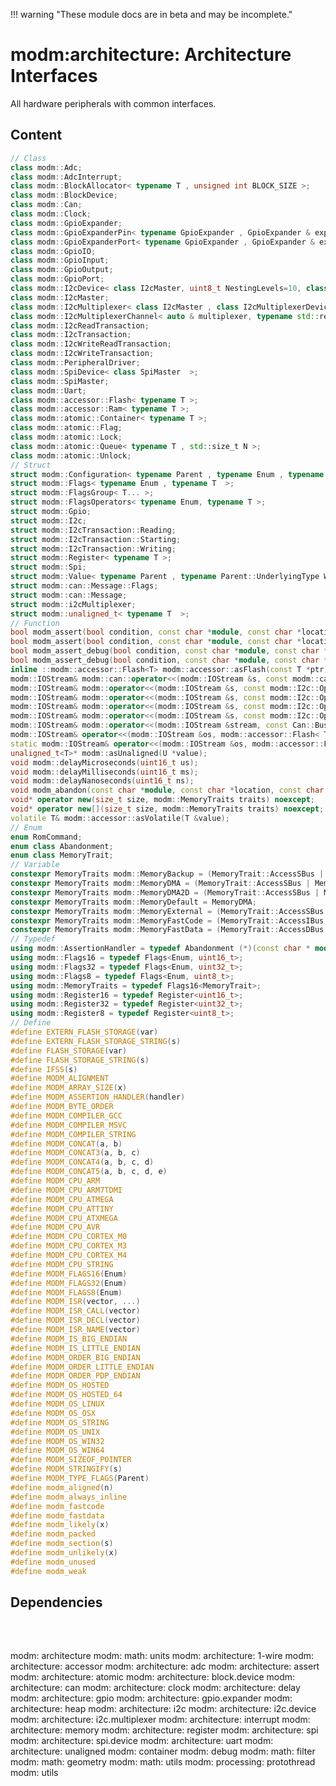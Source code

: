 !!! warning "These module docs are in beta and may be incomplete."

# modm:architecture: Architecture Interfaces

All hardware peripherals with common interfaces.

## Content

```cpp
// Class
class modm::Adc;
class modm::AdcInterrupt;
class modm::BlockAllocator< typename T , unsigned int BLOCK_SIZE >;
class modm::BlockDevice;
class modm::Can;
class modm::Clock;
class modm::GpioExpander;
class modm::GpioExpanderPin< typename GpioExpander , GpioExpander & expander, typename GpioExpander::Pin pin >;
class modm::GpioExpanderPort< typename GpioExpander , GpioExpander & expander, typename GpioExpander::Pin StartPin, uint8_t Width, GpioPort::DataOrder DataOrder=GpioPort::DataOrder::Normal >;
class modm::GpioIO;
class modm::GpioInput;
class modm::GpioOutput;
class modm::GpioPort;
class modm::I2cDevice< class I2cMaster, uint8_t NestingLevels=10, class Transaction=I2cWriteReadTransaction >;
class modm::I2cMaster;
class modm::I2cMultiplexer< class I2cMaster , class I2cMultiplexerDevice  >;
class modm::I2cMultiplexerChannel< auto & multiplexer, typename std::remove_reference_t< decltype(multiplexer)>::Channel channel >;
class modm::I2cReadTransaction;
class modm::I2cTransaction;
class modm::I2cWriteReadTransaction;
class modm::I2cWriteTransaction;
class modm::PeripheralDriver;
class modm::SpiDevice< class SpiMaster  >;
class modm::SpiMaster;
class modm::Uart;
class modm::accessor::Flash< typename T >;
class modm::accessor::Ram< typename T >;
class modm::atomic::Container< typename T >;
class modm::atomic::Flag;
class modm::atomic::Lock;
class modm::atomic::Queue< typename T , std::size_t N >;
class modm::atomic::Unlock;
// Struct
struct modm::Configuration< typename Parent , typename Enum , typename Parent::UnderlyingType Mask, typename Parent::UnderlyingType Position=0 >;
struct modm::Flags< typename Enum , typename T  >;
struct modm::FlagsGroup< T... >;
struct modm::FlagsOperators< typename Enum, typename T >;
struct modm::Gpio;
struct modm::I2c;
struct modm::I2cTransaction::Reading;
struct modm::I2cTransaction::Starting;
struct modm::I2cTransaction::Writing;
struct modm::Register< typename T >;
struct modm::Spi;
struct modm::Value< typename Parent , typename Parent::UnderlyingType Width, typename Parent::UnderlyingType Position=0 >;
struct modm::can::Message::Flags;
struct modm::can::Message;
struct modm::i2cMultiplexer;
struct modm::unaligned_t< typename T  >;
// Function
bool modm_assert(bool condition, const char *module, const char *location, const char *failure);
bool modm_assert(bool condition, const char *module, const char *location, const char *failure, uintptr_t context);
bool modm_assert_debug(bool condition, const char *module, const char *location, const char *failure);
bool modm_assert_debug(bool condition, const char *module, const char *location, const char *failure, uintptr_t context);
inline ::modm::accessor::Flash<T> modm::accessor::asFlash(const T *ptr);
modm::IOStream& modm::can::operator<<(modm::IOStream &s, const modm::can::Message m);
modm::IOStream& modm::operator<<(modm::IOStream &s, const modm::I2c::Operation op);
modm::IOStream& modm::operator<<(modm::IOStream &s, const modm::I2c::OperationAfterRead op);
modm::IOStream& modm::operator<<(modm::IOStream &s, const modm::I2c::OperationAfterStart op);
modm::IOStream& modm::operator<<(modm::IOStream &s, const modm::I2c::OperationAfterWrite op);
modm::IOStream& modm::operator<<(modm::IOStream &stream, const Can::BusState state);
modm::IOStream& operator<<(modm::IOStream &os, modm::accessor::Flash< T > ptr);
static modm::IOStream& operator<<(modm::IOStream &os, modm::accessor::Flash< char > ptr);
unaligned_t<T>* modm::asUnaligned(U *value);
void modm::delayMicroseconds(uint16_t us);
void modm::delayMilliseconds(uint16_t ms);
void modm::delayNanoseconds(uint16_t ns);
void modm_abandon(const char *module, const char *location, const char *failure, uintptr_t context) modm_weak;
void* operator new(size_t size, modm::MemoryTraits traits) noexcept;
void* operator new[](size_t size, modm::MemoryTraits traits) noexcept;
volatile T& modm::accessor::asVolatile(T &value);
// Enum
enum RomCommand;
enum class Abandonment;
enum class MemoryTrait;
// Variable
constexpr MemoryTraits modm::MemoryBackup = (MemoryTrait::AccessSBus | MemoryTrait::TypeNonVolatile);
constexpr MemoryTraits modm::MemoryDMA = (MemoryTrait::AccessSBus | MemoryTrait::AccessDMA);
constexpr MemoryTraits modm::MemoryDMA2D = (MemoryTrait::AccessSBus | MemoryTrait::AccessDMA2D);
constexpr MemoryTraits modm::MemoryDefault = MemoryDMA;
constexpr MemoryTraits modm::MemoryExternal = (MemoryTrait::AccessSBus | MemoryTrait::TypeExternal);
constexpr MemoryTraits modm::MemoryFastCode = (MemoryTrait::AccessIBus | MemoryTrait::TypeCoreCoupled);
constexpr MemoryTraits modm::MemoryFastData = (MemoryTrait::AccessDBus | MemoryTrait::TypeCoreCoupled);
// Typedef
using modm::AssertionHandler = typedef Abandonment (*)(const char * module, const char * location, const char * failure, uintptr_t context);
using modm::Flags16 = typedef Flags<Enum, uint16_t>;
using modm::Flags32 = typedef Flags<Enum, uint32_t>;
using modm::Flags8 = typedef Flags<Enum, uint8_t>;
using modm::MemoryTraits = typedef Flags16<MemoryTrait>;
using modm::Register16 = typedef Register<uint16_t>;
using modm::Register32 = typedef Register<uint32_t>;
using modm::Register8 = typedef Register<uint8_t>;
// Define
#define EXTERN_FLASH_STORAGE(var)
#define EXTERN_FLASH_STORAGE_STRING(s)
#define FLASH_STORAGE(var)
#define FLASH_STORAGE_STRING(s)
#define IFSS(s)
#define MODM_ALIGNMENT
#define MODM_ARRAY_SIZE(x)
#define MODM_ASSERTION_HANDLER(handler)
#define MODM_BYTE_ORDER
#define MODM_COMPILER_GCC
#define MODM_COMPILER_MSVC
#define MODM_COMPILER_STRING
#define MODM_CONCAT(a, b)
#define MODM_CONCAT3(a, b, c)
#define MODM_CONCAT4(a, b, c, d)
#define MODM_CONCAT5(a, b, c, d, e)
#define MODM_CPU_ARM
#define MODM_CPU_ARM7TDMI
#define MODM_CPU_ATMEGA
#define MODM_CPU_ATTINY
#define MODM_CPU_ATXMEGA
#define MODM_CPU_AVR
#define MODM_CPU_CORTEX_M0
#define MODM_CPU_CORTEX_M3
#define MODM_CPU_CORTEX_M4
#define MODM_CPU_STRING
#define MODM_FLAGS16(Enum)
#define MODM_FLAGS32(Enum)
#define MODM_FLAGS8(Enum)
#define MODM_ISR(vector, ...)
#define MODM_ISR_CALL(vector)
#define MODM_ISR_DECL(vector)
#define MODM_ISR_NAME(vector)
#define MODM_IS_BIG_ENDIAN
#define MODM_IS_LITTLE_ENDIAN
#define MODM_ORDER_BIG_ENDIAN
#define MODM_ORDER_LITTLE_ENDIAN
#define MODM_ORDER_PDP_ENDIAN
#define MODM_OS_HOSTED
#define MODM_OS_HOSTED_64
#define MODM_OS_LINUX
#define MODM_OS_OSX
#define MODM_OS_STRING
#define MODM_OS_UNIX
#define MODM_OS_WIN32
#define MODM_OS_WIN64
#define MODM_SIZEOF_POINTER
#define MODM_STRINGIFY(s)
#define MODM_TYPE_FLAGS(Parent)
#define modm_aligned(n)
#define modm_always_inline
#define modm_fastcode
#define modm_fastdata
#define modm_likely(x)
#define modm_packed
#define modm_section(s)
#define modm_unlikely(x)
#define modm_unused
#define modm_weak
```
## Dependencies

<?xml version="1.0" encoding="UTF-8" standalone="no"?>
<!DOCTYPE svg PUBLIC "-//W3C//DTD SVG 1.1//EN"
 "http://www.w3.org/Graphics/SVG/1.1/DTD/svg11.dtd">
<!-- Generated by graphviz version 2.40.1 (0)
 -->
<!-- Title: modm:architecture Pages: 1 -->
<svg width="3492pt" height="224pt"
 viewBox="0.00 0.00 3491.50 224.00" xmlns="http://www.w3.org/2000/svg" xmlns:xlink="http://www.w3.org/1999/xlink">
<g id="graph0" class="graph" transform="scale(1 1) rotate(0) translate(4 220)">
<title>modm:architecture</title>
<polygon fill="#ffffff" stroke="transparent" points="-4,4 -4,-220 3487.5,-220 3487.5,4 -4,4"/>
<!-- modm_architecture -->
<g id="node1" class="node">
<title>modm_architecture</title>
<polygon fill="#d3d3d3" stroke="#000000" stroke-width="2" points="1918,-127 1812,-127 1812,-89 1918,-89 1918,-127"/>
<text text-anchor="middle" x="1865" y="-111.8" font-family="Times,serif" font-size="14.00" fill="#000000">modm:</text>
<text text-anchor="middle" x="1865" y="-96.8" font-family="Times,serif" font-size="14.00" fill="#000000">architecture</text>
</g>
<!-- modm_math_units -->
<g id="node2" class="node">
<title>modm_math_units</title>
<g id="a_node2"><a xlink:href="../modm-math-units" xlink:title="modm:&#10;math:&#10;units">
<polygon fill="#d3d3d3" stroke="#000000" points="1897.5,-216 1832.5,-216 1832.5,-163 1897.5,-163 1897.5,-216"/>
<text text-anchor="middle" x="1865" y="-200.8" font-family="Times,serif" font-size="14.00" fill="#000000">modm:</text>
<text text-anchor="middle" x="1865" y="-185.8" font-family="Times,serif" font-size="14.00" fill="#000000">math:</text>
<text text-anchor="middle" x="1865" y="-170.8" font-family="Times,serif" font-size="14.00" fill="#000000">units</text>
</a>
</g>
</g>
<!-- modm_architecture&#45;&gt;modm_math_units -->
<g id="edge1" class="edge">
<title>modm_architecture&#45;&gt;modm_math_units</title>
<path fill="none" stroke="#000000" d="M1859.1601,-127.3144C1858.4434,-134.9606 1858.15,-144.0143 1858.2799,-152.8129"/>
<polygon fill="#000000" stroke="#000000" points="1854.7859,-153.0508 1858.6269,-162.9249 1861.7818,-152.8107 1854.7859,-153.0508"/>
</g>
<!-- modm_math_units&#45;&gt;modm_architecture -->
<g id="edge28" class="edge">
<title>modm_math_units&#45;&gt;modm_architecture</title>
<path fill="none" stroke="#000000" d="M1871.3731,-162.9249C1871.8243,-154.762 1871.8704,-145.7322 1871.5114,-137.3922"/>
<polygon fill="#000000" stroke="#000000" points="1874.997,-137.0595 1870.8399,-127.3144 1868.0125,-137.5249 1874.997,-137.0595"/>
</g>
<!-- modm_architecture_1_wire -->
<g id="node3" class="node">
<title>modm_architecture_1_wire</title>
<g id="a_node3"><a xlink:href="../modm-architecture-1-wire" xlink:title="modm:&#10;architecture:&#10;1&#45;wire">
<polygon fill="#d3d3d3" stroke="#000000" points="110,-53 0,-53 0,0 110,0 110,-53"/>
<text text-anchor="middle" x="55" y="-37.8" font-family="Times,serif" font-size="14.00" fill="#000000">modm:</text>
<text text-anchor="middle" x="55" y="-22.8" font-family="Times,serif" font-size="14.00" fill="#000000">architecture:</text>
<text text-anchor="middle" x="55" y="-7.8" font-family="Times,serif" font-size="14.00" fill="#000000">1&#45;wire</text>
</a>
</g>
</g>
<!-- modm_architecture_1_wire&#45;&gt;modm_architecture -->
<g id="edge2" class="edge">
<title>modm_architecture_1_wire&#45;&gt;modm_architecture</title>
<path fill="none" stroke="#000000" d="M110.1088,-50.7457C113.0854,-51.6055 116.0608,-52.3673 119,-53 285.7406,-88.8935 1507.672,-104.175 1801.5623,-107.3533"/>
<polygon fill="#000000" stroke="#000000" points="1801.5851,-110.8537 1811.6222,-107.4613 1801.6603,-103.8541 1801.5851,-110.8537"/>
</g>
<!-- modm_architecture_accessor -->
<g id="node4" class="node">
<title>modm_architecture_accessor</title>
<g id="a_node4"><a xlink:href="../modm-architecture-accessor" xlink:title="modm:&#10;architecture:&#10;accessor">
<polygon fill="#d3d3d3" stroke="#000000" points="238,-53 128,-53 128,0 238,0 238,-53"/>
<text text-anchor="middle" x="183" y="-37.8" font-family="Times,serif" font-size="14.00" fill="#000000">modm:</text>
<text text-anchor="middle" x="183" y="-22.8" font-family="Times,serif" font-size="14.00" fill="#000000">architecture:</text>
<text text-anchor="middle" x="183" y="-7.8" font-family="Times,serif" font-size="14.00" fill="#000000">accessor</text>
</a>
</g>
</g>
<!-- modm_architecture_accessor&#45;&gt;modm_architecture -->
<g id="edge3" class="edge">
<title>modm_architecture_accessor&#45;&gt;modm_architecture</title>
<path fill="none" stroke="#000000" d="M238.1107,-50.7368C241.0868,-51.5988 244.0616,-52.3636 247,-53 400.5724,-86.2589 1520.4752,-103.3806 1801.28,-107.1793"/>
<polygon fill="#000000" stroke="#000000" points="1801.646,-110.6845 1811.6921,-107.3193 1801.7401,-103.6851 1801.646,-110.6845"/>
</g>
<!-- modm_architecture_adc -->
<g id="node5" class="node">
<title>modm_architecture_adc</title>
<g id="a_node5"><a xlink:href="../modm-architecture-adc" xlink:title="modm:&#10;architecture:&#10;adc">
<polygon fill="#d3d3d3" stroke="#000000" points="366,-53 256,-53 256,0 366,0 366,-53"/>
<text text-anchor="middle" x="311" y="-37.8" font-family="Times,serif" font-size="14.00" fill="#000000">modm:</text>
<text text-anchor="middle" x="311" y="-22.8" font-family="Times,serif" font-size="14.00" fill="#000000">architecture:</text>
<text text-anchor="middle" x="311" y="-7.8" font-family="Times,serif" font-size="14.00" fill="#000000">adc</text>
</a>
</g>
</g>
<!-- modm_architecture_adc&#45;&gt;modm_architecture -->
<g id="edge4" class="edge">
<title>modm_architecture_adc&#45;&gt;modm_architecture</title>
<path fill="none" stroke="#000000" d="M366.113,-50.7263C369.0885,-51.5911 372.0626,-52.3594 375,-53 515.5433,-83.6519 1535.3573,-102.5401 1801.5731,-106.9841"/>
<polygon fill="#000000" stroke="#000000" points="1801.7786,-110.4879 1811.8354,-107.1545 1801.8949,-103.4889 1801.7786,-110.4879"/>
</g>
<!-- modm_architecture_assert -->
<g id="node6" class="node">
<title>modm_architecture_assert</title>
<g id="a_node6"><a xlink:href="../modm-architecture-assert" xlink:title="modm:&#10;architecture:&#10;assert">
<polygon fill="#d3d3d3" stroke="#000000" points="494,-53 384,-53 384,0 494,0 494,-53"/>
<text text-anchor="middle" x="439" y="-37.8" font-family="Times,serif" font-size="14.00" fill="#000000">modm:</text>
<text text-anchor="middle" x="439" y="-22.8" font-family="Times,serif" font-size="14.00" fill="#000000">architecture:</text>
<text text-anchor="middle" x="439" y="-7.8" font-family="Times,serif" font-size="14.00" fill="#000000">assert</text>
</a>
</g>
</g>
<!-- modm_architecture_assert&#45;&gt;modm_architecture -->
<g id="edge5" class="edge">
<title>modm_architecture_assert&#45;&gt;modm_architecture</title>
<path fill="none" stroke="#000000" d="M494.1157,-50.7139C497.0905,-51.5819 500.0637,-52.3543 503,-53 630.5198,-81.0429 1550.3761,-101.6101 1801.6946,-106.7502"/>
<polygon fill="#000000" stroke="#000000" points="1801.687,-110.2506 1811.7562,-106.955 1801.8295,-103.2521 1801.687,-110.2506"/>
</g>
<!-- modm_architecture_atomic -->
<g id="node7" class="node">
<title>modm_architecture_atomic</title>
<g id="a_node7"><a xlink:href="../modm-architecture-atomic" xlink:title="modm:&#10;architecture:&#10;atomic">
<polygon fill="#d3d3d3" stroke="#000000" points="622,-53 512,-53 512,0 622,0 622,-53"/>
<text text-anchor="middle" x="567" y="-37.8" font-family="Times,serif" font-size="14.00" fill="#000000">modm:</text>
<text text-anchor="middle" x="567" y="-22.8" font-family="Times,serif" font-size="14.00" fill="#000000">architecture:</text>
<text text-anchor="middle" x="567" y="-7.8" font-family="Times,serif" font-size="14.00" fill="#000000">atomic</text>
</a>
</g>
</g>
<!-- modm_architecture_atomic&#45;&gt;modm_architecture -->
<g id="edge6" class="edge">
<title>modm_architecture_atomic&#45;&gt;modm_architecture</title>
<path fill="none" stroke="#000000" d="M622.119,-50.6989C625.093,-51.5709 628.065,-52.3481 631,-53 745.4858,-78.4277 1565.3164,-100.5582 1801.4883,-106.4604"/>
<polygon fill="#000000" stroke="#000000" points="1801.546,-109.9628 1811.63,-106.7128 1801.7202,-102.965 1801.546,-109.9628"/>
</g>
<!-- modm_architecture_block_device -->
<g id="node8" class="node">
<title>modm_architecture_block_device</title>
<g id="a_node8"><a xlink:href="../modm-architecture-block-device" xlink:title="modm:&#10;architecture:&#10;block.device">
<polygon fill="#d3d3d3" stroke="#000000" points="750,-53 640,-53 640,0 750,0 750,-53"/>
<text text-anchor="middle" x="695" y="-37.8" font-family="Times,serif" font-size="14.00" fill="#000000">modm:</text>
<text text-anchor="middle" x="695" y="-22.8" font-family="Times,serif" font-size="14.00" fill="#000000">architecture:</text>
<text text-anchor="middle" x="695" y="-7.8" font-family="Times,serif" font-size="14.00" fill="#000000">block.device</text>
</a>
</g>
</g>
<!-- modm_architecture_block_device&#45;&gt;modm_architecture -->
<g id="edge7" class="edge">
<title>modm_architecture_block_device&#45;&gt;modm_architecture</title>
<path fill="none" stroke="#000000" d="M750.1231,-50.6805C753.096,-51.5572 756.0667,-52.3406 759,-53 959.7267,-98.1244 1597.8891,-106.2402 1801.7476,-107.6884"/>
<polygon fill="#000000" stroke="#000000" points="1801.959,-111.1898 1811.9826,-107.7581 1802.0067,-104.19 1801.959,-111.1898"/>
</g>
<!-- modm_architecture_can -->
<g id="node9" class="node">
<title>modm_architecture_can</title>
<g id="a_node9"><a xlink:href="../modm-architecture-can" xlink:title="modm:&#10;architecture:&#10;can">
<polygon fill="#d3d3d3" stroke="#000000" points="878,-53 768,-53 768,0 878,0 878,-53"/>
<text text-anchor="middle" x="823" y="-37.8" font-family="Times,serif" font-size="14.00" fill="#000000">modm:</text>
<text text-anchor="middle" x="823" y="-22.8" font-family="Times,serif" font-size="14.00" fill="#000000">architecture:</text>
<text text-anchor="middle" x="823" y="-7.8" font-family="Times,serif" font-size="14.00" fill="#000000">can</text>
</a>
</g>
</g>
<!-- modm_architecture_can&#45;&gt;modm_architecture -->
<g id="edge8" class="edge">
<title>modm_architecture_can&#45;&gt;modm_architecture</title>
<path fill="none" stroke="#000000" d="M878.1284,-50.6572C881.0999,-51.5401 884.0689,-52.3311 887,-53 1062.0266,-92.944 1613.582,-104.412 1801.5371,-107.2048"/>
<polygon fill="#000000" stroke="#000000" points="1801.7525,-110.7082 1811.8024,-107.354 1801.8544,-103.7089 1801.7525,-110.7082"/>
</g>
<!-- modm_architecture_clock -->
<g id="node10" class="node">
<title>modm_architecture_clock</title>
<g id="a_node10"><a xlink:href="../modm-architecture-clock" xlink:title="modm:&#10;architecture:&#10;clock">
<polygon fill="#d3d3d3" stroke="#000000" points="1006,-53 896,-53 896,0 1006,0 1006,-53"/>
<text text-anchor="middle" x="951" y="-37.8" font-family="Times,serif" font-size="14.00" fill="#000000">modm:</text>
<text text-anchor="middle" x="951" y="-22.8" font-family="Times,serif" font-size="14.00" fill="#000000">architecture:</text>
<text text-anchor="middle" x="951" y="-7.8" font-family="Times,serif" font-size="14.00" fill="#000000">clock</text>
</a>
</g>
</g>
<!-- modm_architecture_clock&#45;&gt;modm_architecture -->
<g id="edge9" class="edge">
<title>modm_architecture_clock&#45;&gt;modm_architecture</title>
<path fill="none" stroke="#000000" d="M1006.1353,-50.627C1009.105,-51.5178 1012.0717,-52.3187 1015,-53 1164.6166,-87.8098 1631.2079,-102.3435 1801.756,-106.5851"/>
<polygon fill="#000000" stroke="#000000" points="1801.7494,-110.0859 1811.8323,-106.8322 1801.9211,-103.088 1801.7494,-110.0859"/>
</g>
<!-- modm_architecture_delay -->
<g id="node11" class="node">
<title>modm_architecture_delay</title>
<g id="a_node11"><a xlink:href="../modm-architecture-delay" xlink:title="modm:&#10;architecture:&#10;delay">
<polygon fill="#d3d3d3" stroke="#000000" points="1134,-53 1024,-53 1024,0 1134,0 1134,-53"/>
<text text-anchor="middle" x="1079" y="-37.8" font-family="Times,serif" font-size="14.00" fill="#000000">modm:</text>
<text text-anchor="middle" x="1079" y="-22.8" font-family="Times,serif" font-size="14.00" fill="#000000">architecture:</text>
<text text-anchor="middle" x="1079" y="-7.8" font-family="Times,serif" font-size="14.00" fill="#000000">delay</text>
</a>
</g>
</g>
<!-- modm_architecture_delay&#45;&gt;modm_architecture -->
<g id="edge10" class="edge">
<title>modm_architecture_delay&#45;&gt;modm_architecture</title>
<path fill="none" stroke="#000000" d="M1134.145,-50.5862C1137.1121,-51.4876 1140.0757,-52.302 1143,-53 1267.3104,-82.6709 1649.6156,-99.9054 1801.6715,-105.7413"/>
<polygon fill="#000000" stroke="#000000" points="1801.6565,-109.2432 1811.7822,-106.1256 1801.9224,-102.2482 1801.6565,-109.2432"/>
</g>
<!-- modm_architecture_gpio -->
<g id="node12" class="node">
<title>modm_architecture_gpio</title>
<g id="a_node12"><a xlink:href="../modm-architecture-gpio" xlink:title="modm:&#10;architecture:&#10;gpio">
<polygon fill="#d3d3d3" stroke="#000000" points="1262,-53 1152,-53 1152,0 1262,0 1262,-53"/>
<text text-anchor="middle" x="1207" y="-37.8" font-family="Times,serif" font-size="14.00" fill="#000000">modm:</text>
<text text-anchor="middle" x="1207" y="-22.8" font-family="Times,serif" font-size="14.00" fill="#000000">architecture:</text>
<text text-anchor="middle" x="1207" y="-7.8" font-family="Times,serif" font-size="14.00" fill="#000000">gpio</text>
</a>
</g>
</g>
<!-- modm_architecture_gpio&#45;&gt;modm_architecture -->
<g id="edge11" class="edge">
<title>modm_architecture_gpio&#45;&gt;modm_architecture</title>
<path fill="none" stroke="#000000" d="M1262.1591,-50.5281C1265.1226,-51.4447 1268.0814,-52.2782 1271,-53 1370.2322,-77.5416 1669.6249,-96.9382 1801.4823,-104.5319"/>
<polygon fill="#000000" stroke="#000000" points="1801.6355,-108.0462 1811.819,-105.1227 1802.0351,-101.0577 1801.6355,-108.0462"/>
</g>
<!-- modm_architecture_gpio_expander -->
<g id="node13" class="node">
<title>modm_architecture_gpio_expander</title>
<g id="a_node13"><a xlink:href="../modm-architecture-gpio-expander" xlink:title="modm:&#10;architecture:&#10;gpio.expander">
<polygon fill="#d3d3d3" stroke="#000000" points="1399.5,-53 1280.5,-53 1280.5,0 1399.5,0 1399.5,-53"/>
<text text-anchor="middle" x="1340" y="-37.8" font-family="Times,serif" font-size="14.00" fill="#000000">modm:</text>
<text text-anchor="middle" x="1340" y="-22.8" font-family="Times,serif" font-size="14.00" fill="#000000">architecture:</text>
<text text-anchor="middle" x="1340" y="-7.8" font-family="Times,serif" font-size="14.00" fill="#000000">gpio.expander</text>
</a>
</g>
</g>
<!-- modm_architecture_gpio_expander&#45;&gt;modm_architecture -->
<g id="edge12" class="edge">
<title>modm_architecture_gpio_expander&#45;&gt;modm_architecture</title>
<path fill="none" stroke="#000000" d="M1399.5491,-50.4029C1402.723,-51.3522 1405.8865,-52.227 1409,-53 1546.5339,-87.1472 1712.8662,-100.3896 1801.7352,-105.2955"/>
<polygon fill="#000000" stroke="#000000" points="1801.7477,-108.8011 1811.9203,-105.8398 1802.1214,-101.8111 1801.7477,-108.8011"/>
</g>
<!-- modm_architecture_heap -->
<g id="node14" class="node">
<title>modm_architecture_heap</title>
<g id="a_node14"><a xlink:href="../modm-architecture-heap" xlink:title="modm:&#10;architecture:&#10;heap">
<polygon fill="#d3d3d3" stroke="#000000" points="1528,-53 1418,-53 1418,0 1528,0 1528,-53"/>
<text text-anchor="middle" x="1473" y="-37.8" font-family="Times,serif" font-size="14.00" fill="#000000">modm:</text>
<text text-anchor="middle" x="1473" y="-22.8" font-family="Times,serif" font-size="14.00" fill="#000000">architecture:</text>
<text text-anchor="middle" x="1473" y="-7.8" font-family="Times,serif" font-size="14.00" fill="#000000">heap</text>
</a>
</g>
</g>
<!-- modm_architecture_heap&#45;&gt;modm_architecture -->
<g id="edge13" class="edge">
<title>modm_architecture_heap&#45;&gt;modm_architecture</title>
<path fill="none" stroke="#000000" d="M1528.229,-50.2662C1531.1742,-51.2512 1534.1101,-52.171 1537,-53 1627.2728,-78.8952 1735.2403,-94.0872 1801.977,-101.7235"/>
<polygon fill="#000000" stroke="#000000" points="1801.5927,-105.2023 1811.9208,-102.8402 1802.3739,-98.246 1801.5927,-105.2023"/>
</g>
<!-- modm_architecture_i2c -->
<g id="node15" class="node">
<title>modm_architecture_i2c</title>
<g id="a_node15"><a xlink:href="../modm-architecture-i2c" xlink:title="modm:&#10;architecture:&#10;i2c">
<polygon fill="#d3d3d3" stroke="#000000" points="1656,-53 1546,-53 1546,0 1656,0 1656,-53"/>
<text text-anchor="middle" x="1601" y="-37.8" font-family="Times,serif" font-size="14.00" fill="#000000">modm:</text>
<text text-anchor="middle" x="1601" y="-22.8" font-family="Times,serif" font-size="14.00" fill="#000000">architecture:</text>
<text text-anchor="middle" x="1601" y="-7.8" font-family="Times,serif" font-size="14.00" fill="#000000">i2c</text>
</a>
</g>
</g>
<!-- modm_architecture_i2c&#45;&gt;modm_architecture -->
<g id="edge14" class="edge">
<title>modm_architecture_i2c&#45;&gt;modm_architecture</title>
<path fill="none" stroke="#000000" d="M1656.3417,-49.9082C1659.2575,-50.9867 1662.1562,-52.0244 1665,-53 1710.2182,-68.512 1762.32,-82.7258 1802.0072,-92.8166"/>
<polygon fill="#000000" stroke="#000000" points="1801.2656,-96.2391 1811.8179,-95.2915 1802.9778,-89.4518 1801.2656,-96.2391"/>
</g>
<!-- modm_architecture_i2c_device -->
<g id="node16" class="node">
<title>modm_architecture_i2c_device</title>
<g id="a_node16"><a xlink:href="../modm-architecture-i2c-device" xlink:title="modm:&#10;architecture:&#10;i2c.device">
<polygon fill="#d3d3d3" stroke="#000000" points="1784,-53 1674,-53 1674,0 1784,0 1784,-53"/>
<text text-anchor="middle" x="1729" y="-37.8" font-family="Times,serif" font-size="14.00" fill="#000000">modm:</text>
<text text-anchor="middle" x="1729" y="-22.8" font-family="Times,serif" font-size="14.00" fill="#000000">architecture:</text>
<text text-anchor="middle" x="1729" y="-7.8" font-family="Times,serif" font-size="14.00" fill="#000000">i2c.device</text>
</a>
</g>
</g>
<!-- modm_architecture_i2c_device&#45;&gt;modm_architecture -->
<g id="edge15" class="edge">
<title>modm_architecture_i2c_device&#45;&gt;modm_architecture</title>
<path fill="none" stroke="#000000" d="M1773.5315,-53.1861C1789.8723,-62.9786 1808.2739,-74.0061 1824.2648,-83.5888"/>
<polygon fill="#000000" stroke="#000000" points="1822.4953,-86.6088 1832.8722,-88.7469 1826.0936,-80.6044 1822.4953,-86.6088"/>
</g>
<!-- modm_architecture_i2c_multiplexer -->
<g id="node17" class="node">
<title>modm_architecture_i2c_multiplexer</title>
<g id="a_node17"><a xlink:href="../modm-architecture-i2c-multiplexer" xlink:title="modm:&#10;architecture:&#10;i2c.multiplexer">
<polygon fill="#d3d3d3" stroke="#000000" points="1927.5,-53 1802.5,-53 1802.5,0 1927.5,0 1927.5,-53"/>
<text text-anchor="middle" x="1865" y="-37.8" font-family="Times,serif" font-size="14.00" fill="#000000">modm:</text>
<text text-anchor="middle" x="1865" y="-22.8" font-family="Times,serif" font-size="14.00" fill="#000000">architecture:</text>
<text text-anchor="middle" x="1865" y="-7.8" font-family="Times,serif" font-size="14.00" fill="#000000">i2c.multiplexer</text>
</a>
</g>
</g>
<!-- modm_architecture_i2c_multiplexer&#45;&gt;modm_architecture -->
<g id="edge16" class="edge">
<title>modm_architecture_i2c_multiplexer&#45;&gt;modm_architecture</title>
<path fill="none" stroke="#000000" d="M1865,-53.1861C1865,-61.3465 1865,-70.3646 1865,-78.6895"/>
<polygon fill="#000000" stroke="#000000" points="1861.5001,-78.7469 1865,-88.7469 1868.5001,-78.747 1861.5001,-78.7469"/>
</g>
<!-- modm_architecture_interrupt -->
<g id="node18" class="node">
<title>modm_architecture_interrupt</title>
<g id="a_node18"><a xlink:href="../modm-architecture-interrupt" xlink:title="modm:&#10;architecture:&#10;interrupt">
<polygon fill="#d3d3d3" stroke="#000000" points="2056,-53 1946,-53 1946,0 2056,0 2056,-53"/>
<text text-anchor="middle" x="2001" y="-37.8" font-family="Times,serif" font-size="14.00" fill="#000000">modm:</text>
<text text-anchor="middle" x="2001" y="-22.8" font-family="Times,serif" font-size="14.00" fill="#000000">architecture:</text>
<text text-anchor="middle" x="2001" y="-7.8" font-family="Times,serif" font-size="14.00" fill="#000000">interrupt</text>
</a>
</g>
</g>
<!-- modm_architecture_interrupt&#45;&gt;modm_architecture -->
<g id="edge17" class="edge">
<title>modm_architecture_interrupt&#45;&gt;modm_architecture</title>
<path fill="none" stroke="#000000" d="M1956.4685,-53.1861C1940.1277,-62.9786 1921.7261,-74.0061 1905.7352,-83.5888"/>
<polygon fill="#000000" stroke="#000000" points="1903.9064,-80.6044 1897.1278,-88.7469 1907.5047,-86.6088 1903.9064,-80.6044"/>
</g>
<!-- modm_architecture_memory -->
<g id="node19" class="node">
<title>modm_architecture_memory</title>
<g id="a_node19"><a xlink:href="../modm-architecture-memory" xlink:title="modm:&#10;architecture:&#10;memory">
<polygon fill="#d3d3d3" stroke="#000000" points="2184,-53 2074,-53 2074,0 2184,0 2184,-53"/>
<text text-anchor="middle" x="2129" y="-37.8" font-family="Times,serif" font-size="14.00" fill="#000000">modm:</text>
<text text-anchor="middle" x="2129" y="-22.8" font-family="Times,serif" font-size="14.00" fill="#000000">architecture:</text>
<text text-anchor="middle" x="2129" y="-7.8" font-family="Times,serif" font-size="14.00" fill="#000000">memory</text>
</a>
</g>
</g>
<!-- modm_architecture_memory&#45;&gt;modm_architecture -->
<g id="edge18" class="edge">
<title>modm_architecture_memory&#45;&gt;modm_architecture</title>
<path fill="none" stroke="#000000" d="M2073.6583,-49.9082C2070.7425,-50.9867 2067.8438,-52.0244 2065,-53 2019.7818,-68.512 1967.68,-82.7258 1927.9928,-92.8166"/>
<polygon fill="#000000" stroke="#000000" points="1927.0222,-89.4518 1918.1821,-95.2915 1928.7344,-96.2391 1927.0222,-89.4518"/>
</g>
<!-- modm_architecture_register -->
<g id="node20" class="node">
<title>modm_architecture_register</title>
<g id="a_node20"><a xlink:href="../modm-architecture-register" xlink:title="modm:&#10;architecture:&#10;register">
<polygon fill="#d3d3d3" stroke="#000000" points="2312,-53 2202,-53 2202,0 2312,0 2312,-53"/>
<text text-anchor="middle" x="2257" y="-37.8" font-family="Times,serif" font-size="14.00" fill="#000000">modm:</text>
<text text-anchor="middle" x="2257" y="-22.8" font-family="Times,serif" font-size="14.00" fill="#000000">architecture:</text>
<text text-anchor="middle" x="2257" y="-7.8" font-family="Times,serif" font-size="14.00" fill="#000000">register</text>
</a>
</g>
</g>
<!-- modm_architecture_register&#45;&gt;modm_architecture -->
<g id="edge19" class="edge">
<title>modm_architecture_register&#45;&gt;modm_architecture</title>
<path fill="none" stroke="#000000" d="M2201.771,-50.2662C2198.8258,-51.2512 2195.8899,-52.171 2193,-53 2102.7272,-78.8952 1994.7597,-94.0872 1928.023,-101.7235"/>
<polygon fill="#000000" stroke="#000000" points="1927.6261,-98.246 1918.0792,-102.8402 1928.4073,-105.2023 1927.6261,-98.246"/>
</g>
<!-- modm_architecture_spi -->
<g id="node21" class="node">
<title>modm_architecture_spi</title>
<g id="a_node21"><a xlink:href="../modm-architecture-spi" xlink:title="modm:&#10;architecture:&#10;spi">
<polygon fill="#d3d3d3" stroke="#000000" points="2440,-53 2330,-53 2330,0 2440,0 2440,-53"/>
<text text-anchor="middle" x="2385" y="-37.8" font-family="Times,serif" font-size="14.00" fill="#000000">modm:</text>
<text text-anchor="middle" x="2385" y="-22.8" font-family="Times,serif" font-size="14.00" fill="#000000">architecture:</text>
<text text-anchor="middle" x="2385" y="-7.8" font-family="Times,serif" font-size="14.00" fill="#000000">spi</text>
</a>
</g>
</g>
<!-- modm_architecture_spi&#45;&gt;modm_architecture -->
<g id="edge20" class="edge">
<title>modm_architecture_spi&#45;&gt;modm_architecture</title>
<path fill="none" stroke="#000000" d="M2329.8158,-50.4295C2326.8589,-51.3718 2323.9083,-52.2378 2321,-53 2183.9195,-88.9241 2017.4111,-101.4764 1928.392,-105.794"/>
<polygon fill="#000000" stroke="#000000" points="1928.0156,-102.3077 1918.1892,-106.2691 1928.3412,-109.3001 1928.0156,-102.3077"/>
</g>
<!-- modm_architecture_spi_device -->
<g id="node22" class="node">
<title>modm_architecture_spi_device</title>
<g id="a_node22"><a xlink:href="../modm-architecture-spi-device" xlink:title="modm:&#10;architecture:&#10;spi.device">
<polygon fill="#d3d3d3" stroke="#000000" points="2568,-53 2458,-53 2458,0 2568,0 2568,-53"/>
<text text-anchor="middle" x="2513" y="-37.8" font-family="Times,serif" font-size="14.00" fill="#000000">modm:</text>
<text text-anchor="middle" x="2513" y="-22.8" font-family="Times,serif" font-size="14.00" fill="#000000">architecture:</text>
<text text-anchor="middle" x="2513" y="-7.8" font-family="Times,serif" font-size="14.00" fill="#000000">spi.device</text>
</a>
</g>
</g>
<!-- modm_architecture_spi_device&#45;&gt;modm_architecture -->
<g id="edge21" class="edge">
<title>modm_architecture_spi_device&#45;&gt;modm_architecture</title>
<path fill="none" stroke="#000000" d="M2457.8395,-50.5225C2454.8764,-51.4405 2451.918,-52.2759 2449,-53 2351.6837,-77.1489 2058.5387,-96.6892 1928.4112,-104.4224"/>
<polygon fill="#000000" stroke="#000000" points="1927.9814,-100.9416 1918.2049,-105.0246 1928.3938,-107.9294 1927.9814,-100.9416"/>
</g>
<!-- modm_architecture_uart -->
<g id="node23" class="node">
<title>modm_architecture_uart</title>
<g id="a_node23"><a xlink:href="../modm-architecture-uart" xlink:title="modm:&#10;architecture:&#10;uart">
<polygon fill="#d3d3d3" stroke="#000000" points="2696,-53 2586,-53 2586,0 2696,0 2696,-53"/>
<text text-anchor="middle" x="2641" y="-37.8" font-family="Times,serif" font-size="14.00" fill="#000000">modm:</text>
<text text-anchor="middle" x="2641" y="-22.8" font-family="Times,serif" font-size="14.00" fill="#000000">architecture:</text>
<text text-anchor="middle" x="2641" y="-7.8" font-family="Times,serif" font-size="14.00" fill="#000000">uart</text>
</a>
</g>
</g>
<!-- modm_architecture_uart&#45;&gt;modm_architecture -->
<g id="edge22" class="edge">
<title>modm_architecture_uart&#45;&gt;modm_architecture</title>
<path fill="none" stroke="#000000" d="M2585.8541,-50.5824C2582.8872,-51.4848 2579.924,-52.3005 2577,-53 2454.638,-82.2746 2078.7621,-99.7012 1928.2654,-105.6655"/>
<polygon fill="#000000" stroke="#000000" points="1928.1092,-102.1689 1918.2542,-106.0585 1928.3839,-109.1635 1928.1092,-102.1689"/>
</g>
<!-- modm_architecture_unaligned -->
<g id="node24" class="node">
<title>modm_architecture_unaligned</title>
<g id="a_node24"><a xlink:href="../modm-architecture-unaligned" xlink:title="modm:&#10;architecture:&#10;unaligned">
<polygon fill="#d3d3d3" stroke="#000000" points="2824,-53 2714,-53 2714,0 2824,0 2824,-53"/>
<text text-anchor="middle" x="2769" y="-37.8" font-family="Times,serif" font-size="14.00" fill="#000000">modm:</text>
<text text-anchor="middle" x="2769" y="-22.8" font-family="Times,serif" font-size="14.00" fill="#000000">architecture:</text>
<text text-anchor="middle" x="2769" y="-7.8" font-family="Times,serif" font-size="14.00" fill="#000000">unaligned</text>
</a>
</g>
</g>
<!-- modm_architecture_unaligned&#45;&gt;modm_architecture -->
<g id="edge23" class="edge">
<title>modm_architecture_unaligned&#45;&gt;modm_architecture</title>
<path fill="none" stroke="#000000" d="M2713.864,-50.6243C2710.8945,-51.5157 2707.928,-52.3176 2705,-53 2557.3973,-87.4009 2097.5894,-102.1616 1928.3509,-106.5257"/>
<polygon fill="#000000" stroke="#000000" points="1928.0162,-103.033 1918.1084,-106.7863 1928.1942,-110.0308 1928.0162,-103.033"/>
</g>
<!-- modm_container -->
<g id="node25" class="node">
<title>modm_container</title>
<g id="a_node25"><a xlink:href="../modm-container" xlink:title="modm:&#10;container">
<polygon fill="#d3d3d3" stroke="#000000" points="2927.5,-45.5 2842.5,-45.5 2842.5,-7.5 2927.5,-7.5 2927.5,-45.5"/>
<text text-anchor="middle" x="2885" y="-30.3" font-family="Times,serif" font-size="14.00" fill="#000000">modm:</text>
<text text-anchor="middle" x="2885" y="-15.3" font-family="Times,serif" font-size="14.00" fill="#000000">container</text>
</a>
</g>
</g>
<!-- modm_container&#45;&gt;modm_architecture -->
<g id="edge24" class="edge">
<title>modm_container&#45;&gt;modm_architecture</title>
<path fill="none" stroke="#000000" d="M2852.5372,-45.6076C2846.2385,-48.5688 2839.5535,-51.2283 2833,-53 2746.1543,-76.4783 2129.2977,-99.0993 1928.2075,-105.9216"/>
<polygon fill="#000000" stroke="#000000" points="1927.9766,-102.4273 1918.1005,-106.263 1928.213,-109.4233 1927.9766,-102.4273"/>
</g>
<!-- modm_debug -->
<g id="node26" class="node">
<title>modm_debug</title>
<g id="a_node26"><a xlink:href="../modm-debug" xlink:title="modm:&#10;debug">
<polygon fill="#d3d3d3" stroke="#000000" points="3010.5,-45.5 2945.5,-45.5 2945.5,-7.5 3010.5,-7.5 3010.5,-45.5"/>
<text text-anchor="middle" x="2978" y="-30.3" font-family="Times,serif" font-size="14.00" fill="#000000">modm:</text>
<text text-anchor="middle" x="2978" y="-15.3" font-family="Times,serif" font-size="14.00" fill="#000000">debug</text>
</a>
</g>
</g>
<!-- modm_debug&#45;&gt;modm_architecture -->
<g id="edge25" class="edge">
<title>modm_debug&#45;&gt;modm_architecture</title>
<path fill="none" stroke="#000000" d="M2953.0145,-45.5171C2947.9476,-48.5276 2942.4841,-51.228 2937,-53 2841.2589,-83.9358 2144.1419,-101.8183 1928.4339,-106.655"/>
<polygon fill="#000000" stroke="#000000" points="1928.1475,-103.1604 1918.2279,-106.8822 1928.3033,-110.1587 1928.1475,-103.1604"/>
</g>
<!-- modm_math_filter -->
<g id="node27" class="node">
<title>modm_math_filter</title>
<g id="a_node27"><a xlink:href="../modm-math-filter" xlink:title="modm:&#10;math:&#10;filter">
<polygon fill="#d3d3d3" stroke="#000000" points="3093.5,-53 3028.5,-53 3028.5,0 3093.5,0 3093.5,-53"/>
<text text-anchor="middle" x="3061" y="-37.8" font-family="Times,serif" font-size="14.00" fill="#000000">modm:</text>
<text text-anchor="middle" x="3061" y="-22.8" font-family="Times,serif" font-size="14.00" fill="#000000">math:</text>
<text text-anchor="middle" x="3061" y="-7.8" font-family="Times,serif" font-size="14.00" fill="#000000">filter</text>
</a>
</g>
</g>
<!-- modm_math_filter&#45;&gt;modm_architecture -->
<g id="edge26" class="edge">
<title>modm_math_filter&#45;&gt;modm_architecture</title>
<path fill="none" stroke="#000000" d="M3028.1674,-49.7343C3025.4818,-51.0046 3022.7437,-52.119 3020,-53 2916.0543,-86.3759 2154.7972,-102.7431 1928.3609,-106.9084"/>
<polygon fill="#000000" stroke="#000000" points="1928.2382,-103.41 1918.3037,-107.0918 1928.3659,-110.4088 1928.2382,-103.41"/>
</g>
<!-- modm_math_geometry -->
<g id="node28" class="node">
<title>modm_math_geometry</title>
<g id="a_node28"><a xlink:href="../modm-math-geometry" xlink:title="modm:&#10;math:&#10;geometry">
<polygon fill="#d3d3d3" stroke="#000000" points="3196.5,-53 3111.5,-53 3111.5,0 3196.5,0 3196.5,-53"/>
<text text-anchor="middle" x="3154" y="-37.8" font-family="Times,serif" font-size="14.00" fill="#000000">modm:</text>
<text text-anchor="middle" x="3154" y="-22.8" font-family="Times,serif" font-size="14.00" fill="#000000">math:</text>
<text text-anchor="middle" x="3154" y="-7.8" font-family="Times,serif" font-size="14.00" fill="#000000">geometry</text>
</a>
</g>
</g>
<!-- modm_math_geometry&#45;&gt;modm_architecture -->
<g id="edge27" class="edge">
<title>modm_math_geometry&#45;&gt;modm_architecture</title>
<path fill="none" stroke="#000000" d="M3111.4081,-50.2902C3108.6113,-51.3317 3105.795,-52.2511 3103,-53 2989.2901,-83.469 2165.08,-102.0413 1928.3944,-106.7876"/>
<polygon fill="#000000" stroke="#000000" points="1928.1606,-103.2914 1918.2324,-106.9901 1928.3001,-110.29 1928.1606,-103.2914"/>
</g>
<!-- modm_math_utils -->
<g id="node29" class="node">
<title>modm_math_utils</title>
<g id="a_node29"><a xlink:href="../modm-math-utils" xlink:title="modm:&#10;math:&#10;utils">
<polygon fill="#d3d3d3" stroke="#000000" points="3279.5,-53 3214.5,-53 3214.5,0 3279.5,0 3279.5,-53"/>
<text text-anchor="middle" x="3247" y="-37.8" font-family="Times,serif" font-size="14.00" fill="#000000">modm:</text>
<text text-anchor="middle" x="3247" y="-22.8" font-family="Times,serif" font-size="14.00" fill="#000000">math:</text>
<text text-anchor="middle" x="3247" y="-7.8" font-family="Times,serif" font-size="14.00" fill="#000000">utils</text>
</a>
</g>
</g>
<!-- modm_math_utils&#45;&gt;modm_architecture -->
<g id="edge29" class="edge">
<title>modm_math_utils&#45;&gt;modm_architecture</title>
<path fill="none" stroke="#000000" d="M3214.1739,-49.7548C3211.4868,-51.0203 3208.7466,-52.1281 3206,-53 3083.6666,-91.8357 2178.5313,-104.5636 1928.7067,-107.3562"/>
<polygon fill="#000000" stroke="#000000" points="1928.3122,-103.8603 1918.3515,-107.4705 1928.3895,-110.8599 1928.3122,-103.8603"/>
</g>
<!-- modm_processing_protothread -->
<g id="node30" class="node">
<title>modm_processing_protothread</title>
<g id="a_node30"><a xlink:href="../modm-processing-protothread" xlink:title="modm:&#10;processing:&#10;protothread">
<polygon fill="#d3d3d3" stroke="#000000" points="3400,-53 3298,-53 3298,0 3400,0 3400,-53"/>
<text text-anchor="middle" x="3349" y="-37.8" font-family="Times,serif" font-size="14.00" fill="#000000">modm:</text>
<text text-anchor="middle" x="3349" y="-22.8" font-family="Times,serif" font-size="14.00" fill="#000000">processing:</text>
<text text-anchor="middle" x="3349" y="-7.8" font-family="Times,serif" font-size="14.00" fill="#000000">protothread</text>
</a>
</g>
</g>
<!-- modm_processing_protothread&#45;&gt;modm_architecture -->
<g id="edge30" class="edge">
<title>modm_processing_protothread&#45;&gt;modm_architecture</title>
<path fill="none" stroke="#000000" d="M3297.7162,-50.6202C3294.8022,-51.528 3291.8846,-52.3329 3289,-53 3155.5629,-83.8571 2187.5797,-102.4826 1928.5868,-106.9501"/>
<polygon fill="#000000" stroke="#000000" points="1928.1681,-103.4567 1918.2296,-107.1277 1928.2882,-110.4557 1928.1681,-103.4567"/>
</g>
<!-- modm_utils -->
<g id="node31" class="node">
<title>modm_utils</title>
<g id="a_node31"><a xlink:href="../modm-utils" xlink:title="modm:&#10;utils">
<polygon fill="#d3d3d3" stroke="#000000" points="3483.5,-45.5 3418.5,-45.5 3418.5,-7.5 3483.5,-7.5 3483.5,-45.5"/>
<text text-anchor="middle" x="3451" y="-30.3" font-family="Times,serif" font-size="14.00" fill="#000000">modm:</text>
<text text-anchor="middle" x="3451" y="-15.3" font-family="Times,serif" font-size="14.00" fill="#000000">utils</text>
</a>
</g>
</g>
<!-- modm_utils&#45;&gt;modm_architecture -->
<g id="edge31" class="edge">
<title>modm_utils&#45;&gt;modm_architecture</title>
<path fill="none" stroke="#000000" d="M3425.3799,-45.5878C3420.1917,-48.5918 3414.6023,-51.2717 3409,-53 3266.1046,-97.0834 2200.496,-106.0997 1928.2041,-107.6915"/>
<polygon fill="#000000" stroke="#000000" points="1928.0772,-104.1921 1918.0975,-107.7493 1928.1173,-111.192 1928.0772,-104.1921"/>
</g>
</g>
</svg>

